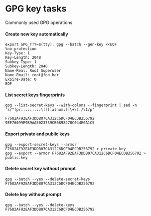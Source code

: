 # GPG key tasks
Commonly used GPG operations 
#### Create new key automatically
```shell
export GPG_TTY=$(tty); gpg --batch --gen-key <<EOF
%no-protection
Key-Type: 1
Key-Length: 2048
Subkey-Type: 1
Subkey-Length: 2048
Name-Real: Root Superuser
Name-Email: root@foo.bar
Expire-Date: 0
EOF
```
#### List secret keys fingerprints 
```shell
gpg --list-secret-keys --with-colons --fingerprint | sed -n 's/^fpr:::::::::\([[:alnum:]]\+\):/\1/p'

F7682AF92EAF3DDB07CA312C6DCF04ECDB256792
9EE76099E9B9AA5023759CB6898478C044E0A1C5
```
#### Export private and public keys
```shell
gpg --export-secret-keys --armor F7682AF92EAF3DDB07CA312C6DCF04ECDB256792 > private.key
gpg --export --armor F7682AF92EAF3DDB07CA312C6DCF04ECDB256792 > public.key
```
#### Delete secret key without prompt 
```shell
gpg --batch --yes --delete-secret-keys F7682AF92EAF3DDB07CA312C6DCF04ECDB256792
```
#### Delete key without prompt
```shell
gpg --batch --yes --delete-keys F7682AF92EAF3DDB07CA312C6DCF04ECDB256792
```